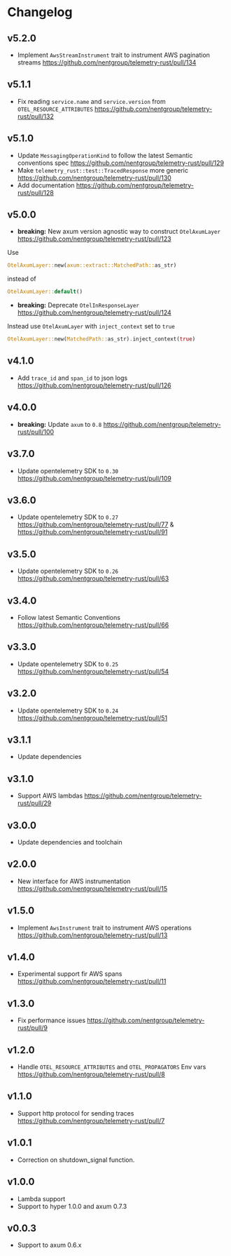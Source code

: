 # Changelog

## v5.2.0

- Implement `AwsStreamInstrument` trait to instrument AWS pagination streams https://github.com/nentgroup/telemetry-rust/pull/134

## v5.1.1

- Fix reading `service.name` and `service.version` from `OTEL_RESOURCE_ATTRIBUTES` https://github.com/nentgroup/telemetry-rust/pull/132

## v5.1.0

- Update `MessagingOperationKind` to follow the latest Semantic conventions spec https://github.com/nentgroup/telemetry-rust/pull/129
- Make `telemetry_rust::test::TracedResponse` more generic https://github.com/nentgroup/telemetry-rust/pull/130
- Add documentation https://github.com/nentgroup/telemetry-rust/pull/128

## v5.0.0

- **breaking:** New axum version agnostic way to construct `OtelAxumLayer` https://github.com/nentgroup/telemetry-rust/pull/123

Use

```rust
OtelAxumLayer::new(axum::extract::MatchedPath::as_str)
```

instead of

```rust
OtelAxumLayer::default()
```

- **breaking:** Deprecate `OtelInResponseLayer` https://github.com/nentgroup/telemetry-rust/pull/124

Instead use `OtelAxumLayer` with `inject_context` set to `true`

```rust
OtelAxumLayer::new(MatchedPath::as_str).inject_context(true)
```

## v4.1.0

- Add `trace_id` and `span_id` to json logs https://github.com/nentgroup/telemetry-rust/pull/126

## v4.0.0

- **breaking:** Update `axum` to `0.8` https://github.com/nentgroup/telemetry-rust/pull/100

## v3.7.0

- Update opentelemetry SDK to `0.30` https://github.com/nentgroup/telemetry-rust/pull/109

## v3.6.0

- Update opentelemetry SDK to `0.27` https://github.com/nentgroup/telemetry-rust/pull/77 & https://github.com/nentgroup/telemetry-rust/pull/91

## v3.5.0

- Update opentelemetry SDK to `0.26` https://github.com/nentgroup/telemetry-rust/pull/63

## v3.4.0

- Follow latest Semantic Conventions https://github.com/nentgroup/telemetry-rust/pull/66

## v3.3.0

- Update opentelemetry SDK to `0.25` https://github.com/nentgroup/telemetry-rust/pull/54

## v3.2.0

- Update opentelemetry SDK to `0.24` https://github.com/nentgroup/telemetry-rust/pull/51

## v3.1.1

- Update dependencies

## v3.1.0

- Support AWS lambdas https://github.com/nentgroup/telemetry-rust/pull/29

## v3.0.0

- Update dependencies and toolchain

## v2.0.0

- New interface for AWS instrumentation https://github.com/nentgroup/telemetry-rust/pull/15

## v1.5.0

- Implement `AwsInstrument` trait to instrument AWS operations https://github.com/nentgroup/telemetry-rust/pull/13

## v1.4.0

- Experimental support fir AWS spans https://github.com/nentgroup/telemetry-rust/pull/11

## v1.3.0

- Fix performance issues https://github.com/nentgroup/telemetry-rust/pull/9

## v1.2.0

- Handle `OTEL_RESOURCE_ATTRIBUTES` and `OTEL_PROPAGATORS` Env vars https://github.com/nentgroup/telemetry-rust/pull/8

## v1.1.0

- Support http protocol for sending traces https://github.com/nentgroup/telemetry-rust/pull/7

## v1.0.1

- Correction on shutdown_signal function.

## v1.0.0

- Lambda support
- Support to hyper 1.0.0 and axum 0.7.3

## v0.0.3

- Support to axum 0.6.x
